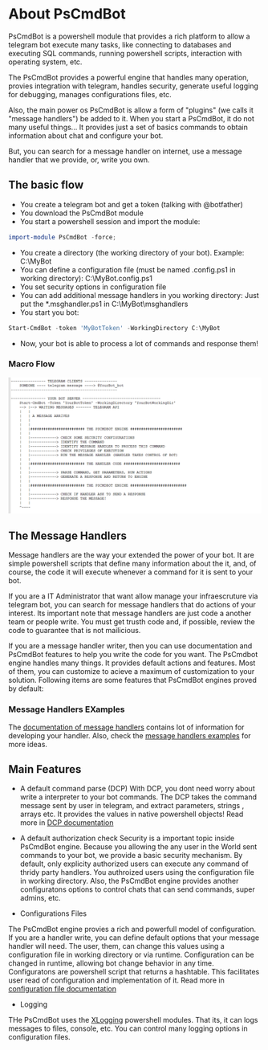 # About PsCmdBot

PsCmdBot is a powershell module that provides a rich platform to allow a telegram bot execute many tasks, like connecting to databases and executing SQL commands, running powershell scripts, interaction with operating system, etc.

The PsCmdBot provides a powerful engine that handles many operation, provies integration with telegram, handles security, generate useful logging for debugging, manages configurations files, etc.

Also, the main power os PsCmdBot is allow a form of "plugins" (we calls it "message handlers") be added to it. When you start a PsCmdBot, it do not many useful things... It provides just a set of basics commands to obtain information about chat and configure your bot. 

But, you can search for a message handler on internet, use a message handler that we provide, or, write you own.

## The basic flow

* You create a telegram bot and get a token (talking with @botfather)
* You download the PsCmdBot module
* You start a powershell session and import the module:
```powershell
import-module PsCmdBot -force;
```
* You create a directory (the working directory of your bot). Example: C:\MyBot
* You can define a configuration file (must be named .config.ps1 in working directory): C:\MyBot\.config.ps1
* You set security options in configuration file
* You can add additional message handlers in you working directory: Just put the *.msghandler.ps1 in C:\MyBot\msghandlers
* You start you bot:
```powershell
Start-CmdBot -token 'MyBotToken' -WorkingDirectory C:\MyBot
```
* Now, your bot is able to process a lot of commands and response them!

### Macro Flow

![Basic Flow](doc/images/PsCmdBot_BasicFlow.png)



## The Message Handlers

Message handlers are the way your extended the power of your bot.
It are simple powershell scripts that define many information about the it, and, of course,  the code it will execute whenever a command for it is sent to your bot.

If you are a IT Administrator that want allow manage your infraescruture via telegram bot, you can search for message handlers that do actions of your interest. Its important note that message handlers are just code a another team or people write. You must get trusth code and, if possible, review the code to guarantee that is not mailicious.

If you are a message handler writer, then you can use documentation and PsCmdBot features to help you write the code for you want.  The PsCmdbot engine handles many things. It provides default actions and features. Most of them, you can customize to acieve a maximum of customization to your solution. Following items are some features that PsCmdBot engines proved by default:


### Message Handlers EXamples

The [documentation of message handlers](doc/MESSAGEHANDLERS.md) contains lot of information for developing your handler.
Also, check the [message handlers examples](messagehandlers\examples) for more ideas.


## Main Features

* A default command parse (DCP)
With DCP, you dont need worry about write a interpreter to your bot commands.
The DCP takes the command message sent by user in telegram, and extract parameters, strings , arrays etc. It provides the values in native powershell objects!
Read more in [DCP documentation](doc/DCP.md)

* A default authorization check
Security is a important topic inside PsCmdBot engine. Because you allowing the any user in the World sent commands to your bot, we provide a basic security mechanism. By default, only explicity authorized users can execute any command of thridy party handlers. You authroized users using the configuration file in working directory.
Also, the PsCmdBot engine provides another configuratons options to control chats that can send commands, super admins, etc.

* Configurations Files

The PsCmdBot engine provies a rich and powerfull model of configuration. If you are a handler write, you can define default options that your message handler will need. The user, them, can change this values using a configuration file in working directory or via runtime. Configuration can be changed in runtime, allowing bot change behavior in any time.
Configuratons are powershell script that returns a hashtable. This facilitates user read of configuration and implementation of it.
Read more in [configuration file documentation](doc/CONFIGURATIONFILE.md)


* Logging

THe PsCmdBot uses the [XLogging](https://github.com/rrg92/XLogging) powershell modules. That its, it can logs messages to files, console, etc. You can control many logging options in configuration files.














